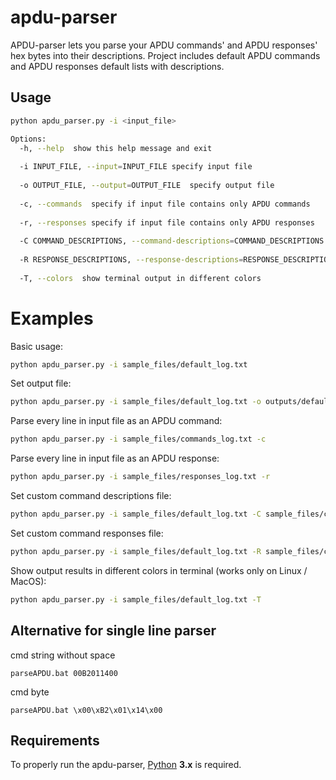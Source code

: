 # apdu-parser

APDU-parser lets you parse your APDU commands' and APDU responses' hex bytes into their descriptions.
Project includes default APDU commands and APDU responses default lists with descriptions.

## Usage

```sh
python apdu_parser.py -i <input_file>

Options:
  -h, --help  show this help message and exit
  
  -i INPUT_FILE, --input=INPUT_FILE specify input file
  
  -o OUTPUT_FILE, --output=OUTPUT_FILE  specify output file
  
  -c, --commands  specify if input file contains only APDU commands
  
  -r, --responses specify if input file contains only APDU responses
  
  -C COMMAND_DESCRIPTIONS, --command-descriptions=COMMAND_DESCRIPTIONS  specify custom command descriptions file
  
  -R RESPONSE_DESCRIPTIONS, --response-descriptions=RESPONSE_DESCRIPTIONS specify custom response descriptions file
  
  -T, --colors	show terminal output in different colors
```
  
# Examples

Basic usage:

```sh
python apdu_parser.py -i sample_files/default_log.txt
```

Set output file:

```sh
python apdu_parser.py -i sample_files/default_log.txt -o outputs/default_log_output.txt
```

Parse every line in input file as an APDU command:

```sh
python apdu_parser.py -i sample_files/commands_log.txt -c
```

Parse every line in input file as an APDU response:

```sh
python apdu_parser.py -i sample_files/responses_log.txt -r
```

Set custom command descriptions file:

```sh
python apdu_parser.py -i sample_files/default_log.txt -C sample_files/custom_command_descriptions.txt
```

Set custom command responses file:

```sh
python apdu_parser.py -i sample_files/default_log.txt -R sample_files/custom_responses_descriptions.txt
```

Show output results in different colors in terminal (works only on Linux / MacOS):

```sh
python apdu_parser.py -i sample_files/default_log.txt -T
```

## Alternative for single line parser

cmd string without space

```batch
parseAPDU.bat 00B2011400
```

cmd byte

```batch
parseAPDU.bat \x00\xB2\x01\x14\x00
```

## Requirements

To properly run the apdu-parser, [Python](http://www.python.org/download/) **3.x** is required.
